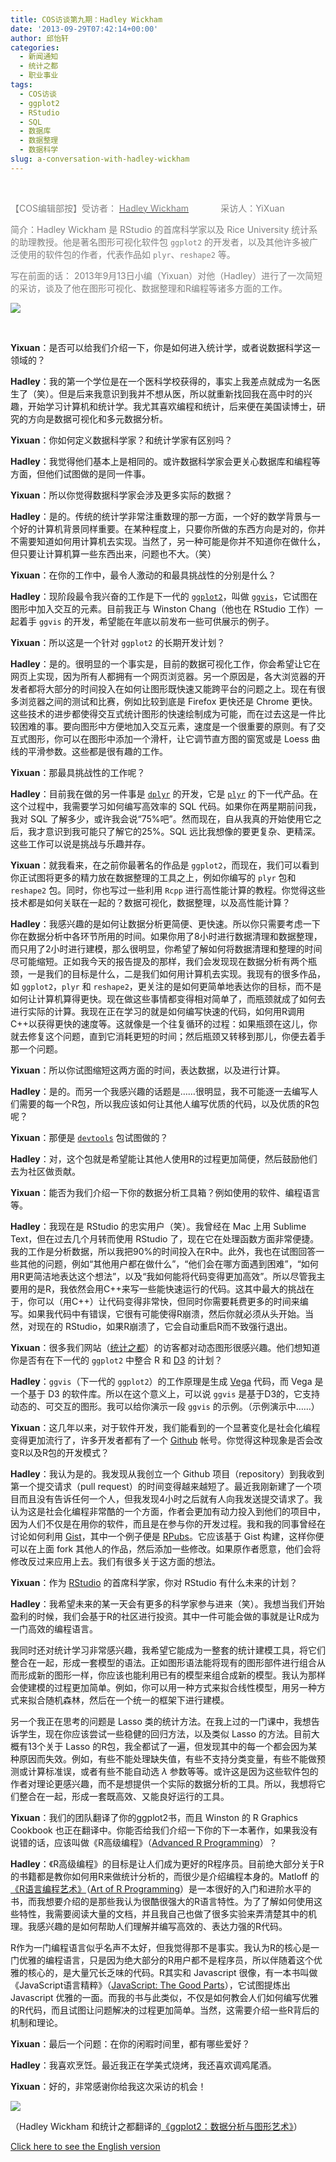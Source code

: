 ```yaml
---
title: COS访谈第九期：Hadley Wickham
date: '2013-09-29T07:42:14+00:00'
author: 邱怡轩
categories:
  - 新闻通知
  - 统计之都
  - 职业事业
tags:
  - COS访谈
  - ggplot2
  - RStudio
  - SQL
  - 数据库
  - 数据整理
  - 数据科学
slug: a-conversation-with-hadley-wickham
---
```


&nbsp;

<span style="color: #808080;">【COS编辑部按】受访者： [<span style="color: #808080;">Hadley Wickham</span>](http://had.co.nz/)             采访人：YiXuan</span>

<span style="color: #808080;">简介：Hadley Wickham 是 RStudio 的首席科学家以及 Rice University 统计系的助理教授。他是著名图形可视化软件包 <code>ggplot2</code> 的开发者，以及其他许多被广泛使用的软件包的作者，代表作品如 <code>plyr</code>、<code>reshape2</code> 等。</span>

<span style="color: #808080;">写在前面的话： 20</span><span style="color: #808080;">13年9月13日小编（Yixuan）对他（Hadley）进行了一次简短的采访，谈及了他在图形可视化、数据整理和R编程等诸多方面的工作。</span>

![](http://i.imgur.com/EPgIMLi.jpg)

&nbsp;

<!--more-->

**Yixuan**：是否可以给我们介绍一下，你是如何进入统计学，或者说数据科学这一领域的？

**Hadley**：我的第一个学位是在一个医科学校获得的，事实上我差点就成为一名医生了（笑）。但是后来我意识到我并不想从医，所以就重新找回我在高中时的兴趣，开始学习计算机和统计学。我尤其喜欢编程和统计，后来便在美国读博士，研究的方向是数据可视化和多元数据分析。

**Yixuan**：你如何定义数据科学家？和统计学家有区别吗？

**Hadley**：我觉得他们基本上是相同的。或许数据科学家会更关心数据库和编程等方面，但他们试图做的是同一件事。

**Yixuan**：所以你觉得数据科学家会涉及更多实际的数据？

**Hadley**：是的。传统的统计学非常注重数理的那一方面，一个好的数学背景与一个好的计算机背景同样重要。在某种程度上，只要你所做的东西方向是对的，你并不需要知道如何用计算机去实现。当然了，另一种可能是你并不知道你在做什么，但只要让计算机算一些东西出来，问题也不大。（笑）

**Yixuan**：在你的工作中，最令人激动的和最具挑战性的分别是什么？

**Hadley**：现阶段最令我兴奋的工作是下一代的 [`ggplot2`](http://ggplot2.org/)，叫做 [`ggvis`](https://github.com/rstudio/ggvis)，它试图在图形中加入交互的元素。目前我正与 Winston Chang（他也在 RStudio 工作）一起着手 `ggvis` 的开发，希望能在年底以前发布一些可供展示的例子。

**Yixuan**：所以这是一个针对 `ggplot2` 的长期开发计划？

**Hadley**：是的。很明显的一个事实是，目前的数据可视化工作，你会希望让它在网页上实现，因为所有人都拥有一个网页浏览器。另一个原因是，各大浏览器的开发者都将大部分的时间投入在如何让图形既快速又能跨平台的问题之上。现在有很多浏览器之间的测试和比赛，例如比较到底是 Firefox 更快还是 Chrome 更快。这些技术的进步都使得交互式统计图形的快速绘制成为可能，而在过去这是一件比较困难的事。要向图形中方便地加入交互元素，速度是一个很重要的原则。有了交互式图形，你可以在图形中添加一个滑杆，让它调节直方图的窗宽或是 Loess 曲线的平滑参数。这些都是很有趣的工作。

**Yixuan**：那最具挑战性的工作呢？

**Hadley**：目前我在做的另一件事是 [`dplyr`](https://github.com/hadley/dplyr) 的开发，它是 [`plyr`](http://plyr.had.co.nz/) 的下一代产品。在这个过程中，我需要学习如何编写高效率的 SQL 代码。如果你在两星期前问我，我对 SQL 了解多少，或许我会说“75%吧”。然而现在，自从我真的开始使用它之后，我才意识到我可能只了解它的25%。SQL 远比我想像的要更复杂、更精深。这些工作可以说是挑战与乐趣并存。

**Yixuan**：就我看来，在之前你最著名的作品是 `ggplot2`，而现在，我们可以看到你正试图将更多的精力放在数据整理的工具之上，例如你编写的 `plyr` 包和 `reshape2` 包。同时，你也写过一些利用 `Rcpp` 进行高性能计算的教程。你觉得这些技术都是如何关联在一起的？数据可视化，数据整理，以及高性能计算？

**Hadley**：我感兴趣的是如何让数据分析更简便、更快速。所以你只需要考虑一下你在数据分析中各环节所用的时间。如果你用了8小时进行数据清理和数据整理，而只用了2小时进行建模，那么很明显，你希望了解如何将数据清理和整理的时间尽可能缩短。正如我今天的报告提及的那样，我们会发现现在数据分析有两个瓶颈，一是我们的目标是什么，二是我们如何用计算机去实现。我现有的很多作品，如 `ggplot2`，`plyr` 和 `reshape2`，更关注的是如何更简单地表达你的目标，而不是如何让计算机算得更快。现在做这些事情都变得相对简单了，而瓶颈就成了如何去进行实际的计算。我现在正在学习的就是如何编写快速的代码，如何用R调用C++以获得更快的速度等。这就像是一个往复循环的过程：如果瓶颈在这儿，你就去修复这个问题，直到它消耗更短的时间；然后瓶颈又转移到那儿，你便去着手那一个问题。

**Yixuan**：所以你试图缩短这两方面的时间，表达数据，以及进行计算。

**Hadley**：是的。而另一个我感兴趣的话题是……很明显，我不可能逐一去编写人们需要的每一个R包，所以我应该如何让其他人编写优质的代码，以及优质的R包呢？

**Yixuan**：那便是 [`devtools`](https://github.com/hadley/devtools) 包试图做的？

**Hadley**：对，这个包就是希望能让其他人使用R的过程更加简便，然后鼓励他们去为社区做贡献。

**Yixuan**：能否为我们介绍一下你的数据分析工具箱？例如使用的软件、编程语言等。

**Hadley**：我现在是 RStudio 的忠实用户（笑）。我曾经在 Mac 上用 Sublime Text，但在过去几个月转而使用 RStudio 了，现在它在处理函数方面非常便捷。我的工作是分析数据，所以我把90%的时间投入在R中。此外，我也在试图回答一些其他的问题，例如“其他用户都在做什么”，“他们会在哪方面遇到困难”，“如何用R更简洁地表达这个想法”，以及“我如何能将代码变得更加高效”。所以尽管我主要用的是R，我依然会用C++来写一些能快速运行的代码。这其中最大的挑战在于，你可以（用C++）让代码变得非常快，但同时你需要耗费更多的时间来编写。如果我代码中有错误，它很有可能使得R崩溃，然后你就必须从头开始。当然，对现在的 RStudio，如果R崩溃了，它会自动重启R而不致强行退出。

**Yixuan**：很多我们网站（[统计之都](https://cos.name/)）的访客都对动态图形很感兴趣。他们想知道你是否有在下一代的 `ggplot2` 中整合 R 和 [D3](http://d3js.org/) 的计划？

**Hadley**：`ggvis`（下一代的 `ggplot2`）的工作原理是生成 [Vega](http://trifacta.github.io/vega/) 代码，而 Vega 是一个基于 D3 的软件库。所以在这个意义上，可以说 `ggvis` 是基于D3的，它支持动态的、可交互的图形。我可以给你演示一段 `ggvis` 的示例。（示例演示中……）

**Yixuan**：这几年以来，对于软件开发，我们能看到的一个显著变化是社会化编程变得更加流行了，许多开发者都有了一个 [Github](https://github.com/‎) 帐号。你觉得这种现象是否会改变R以及R包的开发模式？

**Hadley**：我认为是的。我发现从我创立一个 Github 项目（repository）到我收到第一个提交请求（pull request）的时间变得越来越短了。最近我刚新建了一个项目而且没有告诉任何一个人，但我发现4小时之后就有人向我发送提交请求了。我认为这是社会化编程非常酷的一个方面，作者会更加有动力投入到他们的项目中，因为人们不仅是在用你的软件，而且是在参与你的开发过程。我和我的同事曾经在讨论如何利用 [Gist](https://gist.github.com/)，其中一个例子便是 [RPubs](http://rpubs.com/)。它应该基于 Gist 构建，这样你便可以在上面 fork 其他人的作品，然后添加一些修改。如果原作者愿意，他们会将修改反过来应用上去。我们有很多关于这方面的想法。

**Yixuan**：作为 [RStudio](http://www.rstudio.com/) 的首席科学家，你对 RStudio 有什么未来的计划？

**Hadley**：我希望未来的某一天会有更多的科学家参与进来（笑）。我想当我们开始盈利的时候，我们会基于R的社区进行投资。其中一件可能会做的事就是让R成为一门高效的编程语言。

我同时还对统计学习非常感兴趣，我希望它能成为一整套的统计建模工具，将它们整合在一起，形成一套模型的语法。正如图形语法能将现有的图形部件进行组合从而形成新的图形一样，你应该也能利用已有的模型来组合成新的模型。我认为那样会使建模的过程更加简单。例如，你可以用一种方式来拟合线性模型，用另一种方式来拟合随机森林，然后在一个统一的框架下进行建模。

另一个我正在思考的问题是 Lasso 类的统计方法。在我上过的一门课中，我想告诉学生，现在你应该尝试一些稳健的回归方法，以及类似 Lasso 的方法。目前大概有13个关于 Lasso 的R包，我全都试了一遍，但发现其中的每一个都会因为某种原因而失效。例如，有些不能处理缺失值，有些不支持分类变量，有些不能做预测或计算标准误，或者有些不能自动选 $\lambda$ 参数等等。或许这是因为这些软件包的作者对理论更感兴趣，而不是想提供一个实际的数据分析的工具。所以，我想将它们整合在一起，形成一套既高效、又能良好运行的工具。

**Yixuan**：我们的团队翻译了你的ggplot2书，而且 Winston 的 R Graphics Cookbook 也正在翻译中。你能否给我们介绍一下你的下一本著作，如果我没有说错的话，应该叫做《R高级编程》（[Advanced R Programming](http://adv-r.had.co.nz/)）？

**Hadley**：《R高级编程》的目标是让人们成为更好的R程序员。目前绝大部分关于R的书籍都是教你如何用R来做统计分析的，而很少是介绍编程本身的。Matloff 的[《R语言编程艺术》](/2013/05/the-art-r-programming/)（[Art of R Programming](http://nostarch.com/artofr.htm)）是一本很好的入门和进阶水平的书，而我想要介绍的是那些我认为很酷很强大的R语言特性。为了了解如何使用这些特性，我需要阅读大量的文档，并且我自己也做了很多实验来弄清楚其中的机理。我感兴趣的是如何帮助人们理解并编写高效的、表达力强的R代码。

R作为一门编程语言似乎名声不太好，但我觉得那不是事实。我认为R的核心是一门优雅的编程语言，只是因为绝大部分的R用户都不是程序员，所以伴随着这个优雅的核心的，是大量冗长乏味的代码。R其实和 Javascript 很像，有一本书叫做《JavaScript语言精粹》（[JavaScript: The Good Parts](http://shop.oreilly.com/product/9780596517748.do)），它试图提炼出 Javascript 优雅的一面。而我的书与此类似，不仅是如何教会人们如何编写优雅的R代码，而且试图让问题解决的过程更加简单。当然，这需要介绍一些R背后的机制和理论。

**Yixuan**：最后一个问题：在你的闲暇时间里，都有哪些爱好？

**Hadley**：我喜欢烹饪。最近我正在学美式烧烤，我还喜欢调鸡尾酒。

**Yixuan**：好的，非常感谢你给我这次采访的机会！

![](http://i.imgur.com/ICvLmEQ.jpg)

（Hadley Wickham 和统计之都翻译的[《ggplot2：数据分析与图形艺术》](/2013/05/ggplot2/)）

[Click here to see the English version](http://statr.me/2013/09/a-conversation-with-hadley-wickham/)
